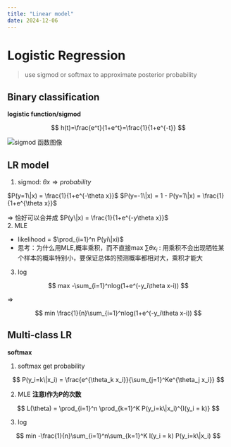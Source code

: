 ```yaml
---
title: "Linear model"
date: 2024-12-06
---
```


# Logistic Regression
> use sigmod or softmax to approximate posterior probability
## Binary classification
**logistic function/sigmod**

$$  
h(t)=\frac{e^t}{1+e^t}=\frac{1}{1+e^{-t}}  
$$   

![sigmod 函数图像](https://img2018.cnblogs.com/blog/790418/201811/790418-20181107181130984-1052306153.png)  

## LR model
1. sigmod: $\theta x \Rightarrow probability$
   
$P(y=1\|x) = \frac{1}{1+e^{-\theta x}}$    $P(y=-1\|x) = 1 - P(y=1\|x) = \frac{1}{1+e^{\theta x}}$

$\Rightarrow$ 恰好可以合并成 $P(y\|x) = \frac{1}{1+e^{-y\theta x}}$  
2. MLE
   * likelihood = $\prod_{i=1}^n P(yi\|xi)$
   * 思考：为什么用MLE,概率乘积，而不直接max $\sum \theta x_i$ : 用乘积不会出现牺牲某个样本的概率特别小，要保证总体的预测概率都相对大，乘积才能大
3. log

$$  
max -\sum_{i=1}^nlog(1+e^(-y_i\theta x-i))  
$$  

$\Rightarrow$ 

$$  
min \frac{1}{n}\sum_{i=1}^nlog(1+e^(-y_i\theta x-i))  
$$  

## Multi-class LR
**softmax**  
1. softmax get probability
   
$$  
P(y_i=k\|x_i) = \frac{e^{\theta_k x_i}}{\sum_{j=1}^Ke^{\theta_j x_i}}  
$$

2. MLE
**注意I作为P的次数**

$$  
L(\theta) = \prod_{i=1}^n \prod_{k=1}^K P(y_i=k\|x_i)^{I(y_i = k)}
$$ 

3. log
   
$$  
min -\frac{1}{n}\sum_{i=1}^n\sum_{k=1}^K I(y_i = k) P(y_i=k\|x_i)  
$$ 

